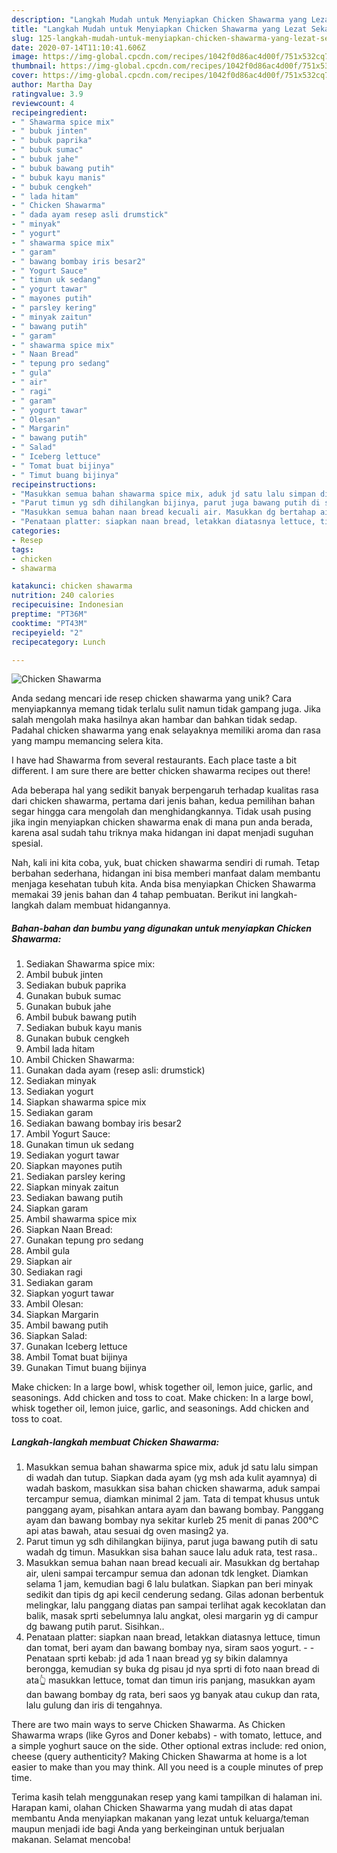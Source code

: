 ```yaml
---
description: "Langkah Mudah untuk Menyiapkan Chicken Shawarma yang Lezat Sekali"
title: "Langkah Mudah untuk Menyiapkan Chicken Shawarma yang Lezat Sekali"
slug: 125-langkah-mudah-untuk-menyiapkan-chicken-shawarma-yang-lezat-sekali
date: 2020-07-14T11:10:41.606Z
image: https://img-global.cpcdn.com/recipes/1042f0d86ac4d00f/751x532cq70/chicken-shawarma-foto-resep-utama.jpg
thumbnail: https://img-global.cpcdn.com/recipes/1042f0d86ac4d00f/751x532cq70/chicken-shawarma-foto-resep-utama.jpg
cover: https://img-global.cpcdn.com/recipes/1042f0d86ac4d00f/751x532cq70/chicken-shawarma-foto-resep-utama.jpg
author: Martha Day
ratingvalue: 3.9
reviewcount: 4
recipeingredient:
- " Shawarma spice mix"
- " bubuk jinten"
- " bubuk paprika"
- " bubuk sumac"
- " bubuk jahe"
- " bubuk bawang putih"
- " bubuk kayu manis"
- " bubuk cengkeh"
- " lada hitam"
- " Chicken Shawarma"
- " dada ayam resep asli drumstick"
- " minyak"
- " yogurt"
- " shawarma spice mix"
- " garam"
- " bawang bombay iris besar2"
- " Yogurt Sauce"
- " timun uk sedang"
- " yogurt tawar"
- " mayones putih"
- " parsley kering"
- " minyak zaitun"
- " bawang putih"
- " garam"
- " shawarma spice mix"
- " Naan Bread"
- " tepung pro sedang"
- " gula"
- " air"
- " ragi"
- " garam"
- " yogurt tawar"
- " Olesan"
- " Margarin"
- " bawang putih"
- " Salad"
- " Iceberg lettuce"
- " Tomat buat bijinya"
- " Timut buang bijinya"
recipeinstructions:
- "Masukkan semua bahan shawarma spice mix, aduk jd satu lalu simpan di wadah dan tutup. Siapkan dada ayam (yg msh ada kulit ayamnya) di wadah baskom, masukkan sisa bahan chicken shawarma, aduk sampai tercampur semua, diamkan minimal 2 jam. Tata di tempat khusus untuk panggang ayam, pisahkan antara ayam dan bawang bombay. Panggang ayam dan bawang bombay nya sekitar kurleb 25 menit di panas 200°C api atas bawah, atau sesuai dg oven masing2 ya."
- "Parut timun yg sdh dihilangkan bijinya, parut juga bawang putih di satu wadah dg timun. Masukkan sisa bahan sauce lalu aduk rata, test rasa.."
- "Masukkan semua bahan naan bread kecuali air. Masukkan dg bertahap air, uleni sampai tercampur semua dan adonan tdk lengket. Diamkan selama 1 jam, kemudian bagi 6 lalu bulatkan. Siapkan pan beri minyak sedikit dan tipis dg api kecil cenderung sedang. Gilas adonan berbentuk melingkar, lalu panggang diatas pan sampai terlihat agak kecoklatan dan balik, masak sprti sebelumnya lalu angkat, olesi margarin yg di campur dg bawang putih parut. Sisihkan.."
- "Penataan platter: siapkan naan bread, letakkan diatasnya lettuce, timun dan tomat, beri ayam dan bawang bombay nya, siram saos yogurt.   Penataan sprti kebab: jd ada 1 naan bread yg sy bikin dalamnya berongga, kemudian sy buka dg pisau jd nya sprti di foto naan bread di ata👆 masukkan lettuce, tomat dan timun iris panjang, masukkan ayam dan bawang bombay dg rata, beri saos yg banyak atau cukup dan rata, lalu gulung dan iris di tengahnya."
categories:
- Resep
tags:
- chicken
- shawarma

katakunci: chicken shawarma 
nutrition: 240 calories
recipecuisine: Indonesian
preptime: "PT36M"
cooktime: "PT43M"
recipeyield: "2"
recipecategory: Lunch

---
```



![Chicken Shawarma](https://img-global.cpcdn.com/recipes/1042f0d86ac4d00f/751x532cq70/chicken-shawarma-foto-resep-utama.jpg)

Anda sedang mencari ide resep chicken shawarma yang unik? Cara menyiapkannya memang tidak terlalu sulit namun tidak gampang juga. Jika salah mengolah maka hasilnya akan hambar dan bahkan tidak sedap. Padahal chicken shawarma yang enak selayaknya memiliki aroma dan rasa yang mampu memancing selera kita.

I have had Shawarma from several restaurants. Each place taste a bit different. I am sure there are better chicken shawarma recipes out there!

Ada beberapa hal yang sedikit banyak berpengaruh terhadap kualitas rasa dari chicken shawarma, pertama dari jenis bahan, kedua pemilihan bahan segar hingga cara mengolah dan menghidangkannya. Tidak usah pusing jika ingin menyiapkan chicken shawarma enak di mana pun anda berada, karena asal sudah tahu triknya maka hidangan ini dapat menjadi suguhan spesial.


Nah, kali ini kita coba, yuk, buat chicken shawarma sendiri di rumah. Tetap berbahan sederhana, hidangan ini bisa memberi manfaat dalam membantu menjaga kesehatan tubuh kita. Anda bisa menyiapkan Chicken Shawarma memakai 39 jenis bahan dan 4 tahap pembuatan. Berikut ini langkah-langkah dalam membuat hidangannya.

<!--inarticleads1-->

##### Bahan-bahan dan bumbu yang digunakan untuk menyiapkan Chicken Shawarma:

1. Sediakan  Shawarma spice mix:
1. Ambil  bubuk jinten
1. Sediakan  bubuk paprika
1. Gunakan  bubuk sumac
1. Gunakan  bubuk jahe
1. Ambil  bubuk bawang putih
1. Sediakan  bubuk kayu manis
1. Gunakan  bubuk cengkeh
1. Ambil  lada hitam
1. Ambil  Chicken Shawarma:
1. Gunakan  dada ayam (resep asli: drumstick)
1. Sediakan  minyak
1. Sediakan  yogurt
1. Siapkan  shawarma spice mix
1. Sediakan  garam
1. Sediakan  bawang bombay iris besar2
1. Ambil  Yogurt Sauce:
1. Gunakan  timun uk sedang
1. Sediakan  yogurt tawar
1. Siapkan  mayones putih
1. Sediakan  parsley kering
1. Siapkan  minyak zaitun
1. Sediakan  bawang putih
1. Siapkan  garam
1. Ambil  shawarma spice mix
1. Siapkan  Naan Bread:
1. Gunakan  tepung pro sedang
1. Ambil  gula
1. Siapkan  air
1. Sediakan  ragi
1. Sediakan  garam
1. Siapkan  yogurt tawar
1. Ambil  Olesan:
1. Siapkan  Margarin
1. Ambil  bawang putih
1. Siapkan  Salad:
1. Gunakan  Iceberg lettuce
1. Ambil  Tomat buat bijinya
1. Gunakan  Timut buang bijinya


Make chicken: In a large bowl, whisk together oil, lemon juice, garlic, and seasonings. Add chicken and toss to coat. Make chicken: In a large bowl, whisk together oil, lemon juice, garlic, and seasonings. Add chicken and toss to coat. 

<!--inarticleads2-->

##### Langkah-langkah membuat Chicken Shawarma:

1. Masukkan semua bahan shawarma spice mix, aduk jd satu lalu simpan di wadah dan tutup. Siapkan dada ayam (yg msh ada kulit ayamnya) di wadah baskom, masukkan sisa bahan chicken shawarma, aduk sampai tercampur semua, diamkan minimal 2 jam. Tata di tempat khusus untuk panggang ayam, pisahkan antara ayam dan bawang bombay. Panggang ayam dan bawang bombay nya sekitar kurleb 25 menit di panas 200°C api atas bawah, atau sesuai dg oven masing2 ya.
1. Parut timun yg sdh dihilangkan bijinya, parut juga bawang putih di satu wadah dg timun. Masukkan sisa bahan sauce lalu aduk rata, test rasa..
1. Masukkan semua bahan naan bread kecuali air. Masukkan dg bertahap air, uleni sampai tercampur semua dan adonan tdk lengket. Diamkan selama 1 jam, kemudian bagi 6 lalu bulatkan. Siapkan pan beri minyak sedikit dan tipis dg api kecil cenderung sedang. Gilas adonan berbentuk melingkar, lalu panggang diatas pan sampai terlihat agak kecoklatan dan balik, masak sprti sebelumnya lalu angkat, olesi margarin yg di campur dg bawang putih parut. Sisihkan..
1. Penataan platter: siapkan naan bread, letakkan diatasnya lettuce, timun dan tomat, beri ayam dan bawang bombay nya, siram saos yogurt.  -  - Penataan sprti kebab: jd ada 1 naan bread yg sy bikin dalamnya berongga, kemudian sy buka dg pisau jd nya sprti di foto naan bread di ata👆 masukkan lettuce, tomat dan timun iris panjang, masukkan ayam dan bawang bombay dg rata, beri saos yg banyak atau cukup dan rata, lalu gulung dan iris di tengahnya.


There are two main ways to serve Chicken Shawarma. As Chicken Shawarma wraps (like Gyros and Doner kebabs) - with tomato, lettuce, and a simple yoghurt sauce on the side. Other optional extras include: red onion, cheese (query authenticity? Making Chicken Shawarma at home is a lot easier to make than you may think. All you need is a couple minutes of prep time. 

Terima kasih telah menggunakan resep yang kami tampilkan di halaman ini. Harapan kami, olahan Chicken Shawarma yang mudah di atas dapat membantu Anda menyiapkan makanan yang lezat untuk keluarga/teman maupun menjadi ide bagi Anda yang berkeinginan untuk berjualan makanan. Selamat mencoba!

